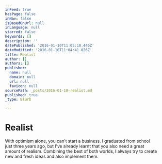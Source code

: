 ```yaml
---
inFeed: true
hasPage: false
inNav: false
isBasedOnUrl: null
inLanguage: null
starred: false
keywords: []
description: ''
datePublished: '2016-01-10T11:05:10.446Z'
dateModified: '2016-01-10T11:04:41.026Z'
title: Realist
author: []
authors: []
publisher:
  name: null
  domain: null
  url: null
  favicon: null
sourcePath: _posts/2016-01-10-realist.md
published: true
_type: Blurb

---
```

# Realist

With optimism alone, you can't start a business. I graduated from school just three years ago, but I've already learnt that you also need a great amount of realism. Combining the best of both worlds, I always try to create new and fresh ideas and also implement them.